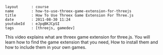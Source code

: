 ```
layout		: course
name		: how-to-use-threex-game-extension-for-threejs
title		: How To Use Threex Game Extension For Three.js
date		: 2011-08-30 11:24
youtubeId	: eJpqBKJCpSI
tags		: [threejs, gamedev]
```

This video explains what are threex game extension for three.js.
You will learn how to find the game extension that you need,
How to install them and how to include them in your own games.